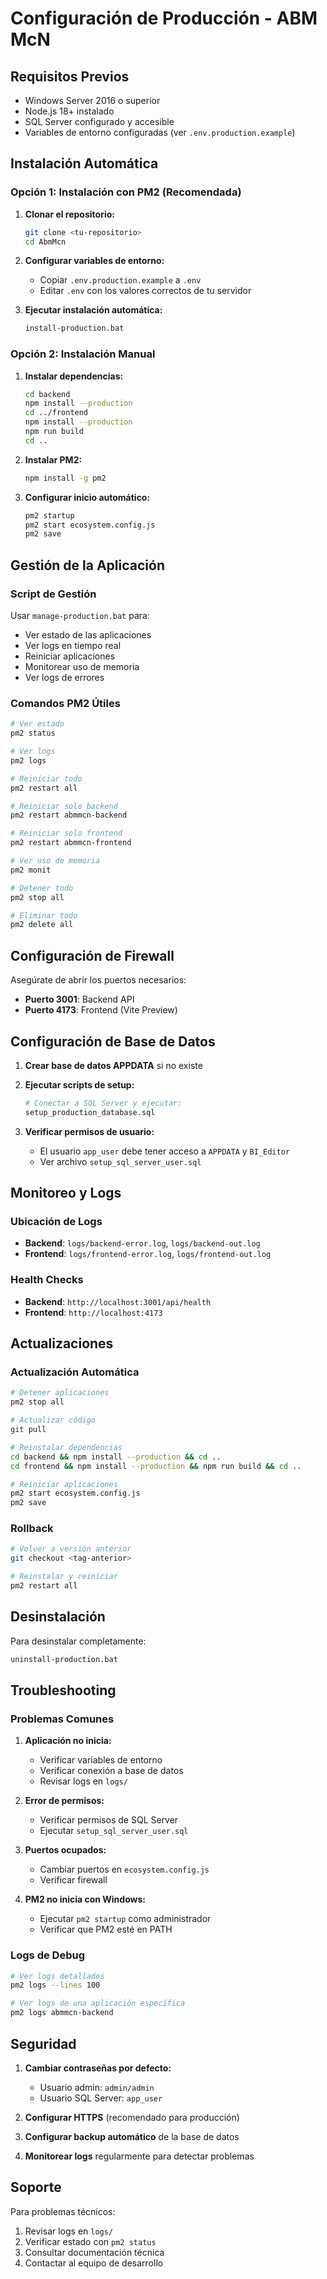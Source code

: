 # Configuración de Producción - ABM McN

## Requisitos Previos

- Windows Server 2016 o superior
- Node.js 18+ instalado
- SQL Server configurado y accesible
- Variables de entorno configuradas (ver `.env.production.example`)

## Instalación Automática

### Opción 1: Instalación con PM2 (Recomendada)

1. **Clonar el repositorio:**

   ```bash
   git clone <tu-repositorio>
   cd AbmMcn
   ```

2. **Configurar variables de entorno:**

   - Copiar `.env.production.example` a `.env`
   - Editar `.env` con los valores correctos de tu servidor

3. **Ejecutar instalación automática:**
   ```bash
   install-production.bat
   ```

### Opción 2: Instalación Manual

1. **Instalar dependencias:**

   ```bash
   cd backend
   npm install --production
   cd ../frontend
   npm install --production
   npm run build
   cd ..
   ```

2. **Instalar PM2:**

   ```bash
   npm install -g pm2
   ```

3. **Configurar inicio automático:**
   ```bash
   pm2 startup
   pm2 start ecosystem.config.js
   pm2 save
   ```

## Gestión de la Aplicación

### Script de Gestión

Usar `manage-production.bat` para:

- Ver estado de las aplicaciones
- Ver logs en tiempo real
- Reiniciar aplicaciones
- Monitorear uso de memoria
- Ver logs de errores

### Comandos PM2 Útiles

```bash
# Ver estado
pm2 status

# Ver logs
pm2 logs

# Reiniciar todo
pm2 restart all

# Reiniciar solo backend
pm2 restart abmmcn-backend

# Reiniciar solo frontend
pm2 restart abmmcn-frontend

# Ver uso de memoria
pm2 monit

# Detener todo
pm2 stop all

# Eliminar todo
pm2 delete all
```

## Configuración de Firewall

Asegúrate de abrir los puertos necesarios:

- **Puerto 3001**: Backend API
- **Puerto 4173**: Frontend (Vite Preview)

## Configuración de Base de Datos

1. **Crear base de datos APPDATA** si no existe
2. **Ejecutar scripts de setup:**

   ```bash
   # Conectar a SQL Server y ejecutar:
   setup_production_database.sql
   ```

3. **Verificar permisos de usuario:**
   - El usuario `app_user` debe tener acceso a `APPDATA` y `BI_Editor`
   - Ver archivo `setup_sql_server_user.sql`

## Monitoreo y Logs

### Ubicación de Logs

- **Backend**: `logs/backend-error.log`, `logs/backend-out.log`
- **Frontend**: `logs/frontend-error.log`, `logs/frontend-out.log`

### Health Checks

- **Backend**: `http://localhost:3001/api/health`
- **Frontend**: `http://localhost:4173`

## Actualizaciones

### Actualización Automática

```bash
# Detener aplicaciones
pm2 stop all

# Actualizar código
git pull

# Reinstalar dependencias
cd backend && npm install --production && cd ..
cd frontend && npm install --production && npm run build && cd ..

# Reiniciar aplicaciones
pm2 start ecosystem.config.js
pm2 save
```

### Rollback

```bash
# Volver a versión anterior
git checkout <tag-anterior>

# Reinstalar y reiniciar
pm2 restart all
```

## Desinstalación

Para desinstalar completamente:

```bash
uninstall-production.bat
```

## Troubleshooting

### Problemas Comunes

1. **Aplicación no inicia:**

   - Verificar variables de entorno
   - Verificar conexión a base de datos
   - Revisar logs en `logs/`

2. **Error de permisos:**

   - Verificar permisos de SQL Server
   - Ejecutar `setup_sql_server_user.sql`

3. **Puertos ocupados:**

   - Cambiar puertos en `ecosystem.config.js`
   - Verificar firewall

4. **PM2 no inicia con Windows:**
   - Ejecutar `pm2 startup` como administrador
   - Verificar que PM2 esté en PATH

### Logs de Debug

```bash
# Ver logs detallados
pm2 logs --lines 100

# Ver logs de una aplicación específica
pm2 logs abmmcn-backend
```

## Seguridad

1. **Cambiar contraseñas por defecto:**

   - Usuario admin: `admin/admin`
   - Usuario SQL Server: `app_user`

2. **Configurar HTTPS** (recomendado para producción)

3. **Configurar backup automático** de la base de datos

4. **Monitorear logs** regularmente para detectar problemas

## Soporte

Para problemas técnicos:

1. Revisar logs en `logs/`
2. Verificar estado con `pm2 status`
3. Consultar documentación técnica
4. Contactar al equipo de desarrollo




